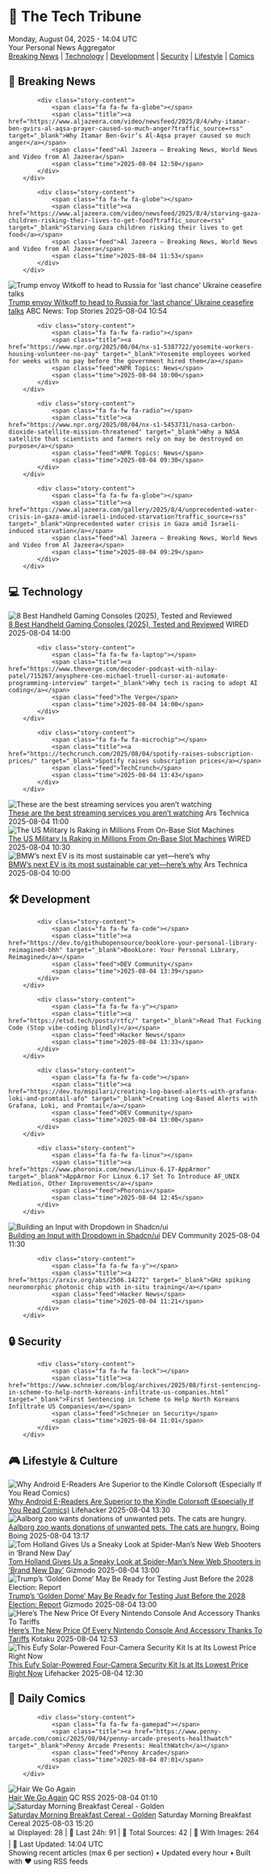 <!-- Processing 54 RSS feeds at 2025-08-04 14:04:10 UTC -->
<!-- Processing: XKCD -->
<!-- Processing: Saturday Morning Breakfast Cereal -->
<!-- Processing: Penny Arcade -->
<!-- Processing: Dilbert -->
<!-- Processing: Questionable Content -->
<!-- Processing: BBC Breaking News -->
<!-- Processing: CBC News -->
<!-- Error processing https://rss.cbc.ca/lineup/topstories.xml: The read operation timed out -->
<!-- Processing: Reuters Top News -->
<!-- Processing: Guardian World News -->
<!-- Processing: Sky News World -->
<!-- Processing: TechCrunch -->
<!-- Processing: The Verge -->
<!-- Processing: Ars Technica -->
<!-- Processing: O'Reilly Radar -->
<!-- Processing: WIRED -->
<!-- Processing: Hacker News -->
<!-- Processing: Dev.to -->
<!-- Processing: Phoronix Linux News -->
<!-- Processing: It's FOSS -->
<!-- Processing: DistroWatch -->
<!-- Processing: Ubuntu Blog -->
<!-- Processing: Martin Fowler -->
<!-- Processing: Lifehacker -->
<!-- Processing: Gizmodo -->
<!-- Processing: Boing Boing -->
<!-- Processing: Schneier on Security -->
<!-- Generated 9 new posts out of 26 feeds processed -->
<div class="newspaper-header">
    <h1 class="newspaper-title">📰 The Tech Tribune</h1>
    <div class="newspaper-date">Monday, August 04, 2025 - 14:04 UTC</div>
    <div class="newspaper-subtitle">Your Personal News Aggregator</div>
</div>

<div class="newspaper-nav">
    <a href="#breaking">Breaking News</a> |
    <a href="#tech">Technology</a> |
    <a href="#dev">Development</a> |
    <a href="#security">Security</a> |
    <a href="#lifestyle">Lifestyle</a> |
    <a href="#webcomics">Comics</a>
</div>

<div class="news-section breaking-news" id="breaking">
<h2 class="section-header">🚨 Breaking News</h2>
<div class="stories-container">
<div class="story">
            
            <div class="story-content">
                <span class="fa fa-fw fa-globe"></span>
                <span class="title"><a href="https://www.aljazeera.com/video/newsfeed/2025/8/4/why-itamar-ben-gvirs-al-aqsa-prayer-caused-so-much-anger?traffic_source=rss" target="_blank">Why Itamar Ben-Gvir’s Al-Aqsa prayer caused so much anger</a></span>
                <span class="feed">Al Jazeera – Breaking News, World News and Video from Al Jazeera</span>
                <span class="time">2025-08-04 12:50</span>
            </div>
        </div>
<div class="story">
            
            <div class="story-content">
                <span class="fa fa-fw fa-globe"></span>
                <span class="title"><a href="https://www.aljazeera.com/video/newsfeed/2025/8/4/starving-gaza-children-risking-their-lives-to-get-food?traffic_source=rss" target="_blank">Starving Gaza children risking their lives to get food</a></span>
                <span class="feed">Al Jazeera – Breaking News, World News and Video from Al Jazeera</span>
                <span class="time">2025-08-04 11:53</span>
            </div>
        </div>
<div class="story">
            <img src="https://s.abcnews.com/images/International/Ukraine-poster-DB-250804_1754299658008_hpMain_4x3t_384.jpg" alt="Trump envoy Witkoff to head to Russia for &#x27;last chance&#x27; Ukraine ceasefire talks" class="story-image" loading="lazy" onerror="this.style.display='none'">
            <div class="story-content">
                <span class="fa fa-fw fa-tv"></span>
                <span class="title"><a href="https://abcnews.go.com/International/trump-envoy-witkoff-head-russia-chance-ukraine-talks/story?id=124336363" target="_blank">Trump envoy Witkoff to head to Russia for &#x27;last chance&#x27; Ukraine ceasefire talks</a></span>
                <span class="feed">ABC News: Top Stories</span>
                <span class="time">2025-08-04 10:54</span>
            </div>
        </div>
<div class="story">
            
            <div class="story-content">
                <span class="fa fa-fw fa-radio"></span>
                <span class="title"><a href="https://www.npr.org/2025/08/04/nx-s1-5387722/yosemite-workers-housing-volunteer-no-pay" target="_blank">Yosemite employees worked for weeks with no pay before the government hired them</a></span>
                <span class="feed">NPR Topics: News</span>
                <span class="time">2025-08-04 10:00</span>
            </div>
        </div>
<div class="story">
            
            <div class="story-content">
                <span class="fa fa-fw fa-radio"></span>
                <span class="title"><a href="https://www.npr.org/2025/08/04/nx-s1-5453731/nasa-carbon-dioxide-satellite-mission-threatened" target="_blank">Why a NASA satellite that scientists and farmers rely on may be destroyed on purpose</a></span>
                <span class="feed">NPR Topics: News</span>
                <span class="time">2025-08-04 09:30</span>
            </div>
        </div>
<div class="story">
            
            <div class="story-content">
                <span class="fa fa-fw fa-globe"></span>
                <span class="title"><a href="https://www.aljazeera.com/gallery/2025/8/4/unprecedented-water-crisis-in-gaza-amid-israeli-induced-starvation?traffic_source=rss" target="_blank">Unprecedented water crisis in Gaza amid Israeli-induced starvation</a></span>
                <span class="feed">Al Jazeera – Breaking News, World News and Video from Al Jazeera</span>
                <span class="time">2025-08-04 09:29</span>
            </div>
        </div>
</div>
</div>
<div class="news-section tech-news" id="tech">
<h2 class="section-header">💻 Technology</h2>
<div class="stories-container">
<div class="story">
            <img src="https://media.wired.com/photos/688d9b1d3410039e4665694b/master/pass/The%20Best%20Handheld%20Game%20Consoles.png" alt="8 Best Handheld Gaming Consoles (2025), Tested and Reviewed" class="story-image" loading="lazy" onerror="this.style.display='none'">
            <div class="story-content">
                <span class="fa fa-fw fa-bolt"></span>
                <span class="title"><a href="https://www.wired.com/gallery/best-gaming-handhelds/" target="_blank">8 Best Handheld Gaming Consoles (2025), Tested and Reviewed</a></span>
                <span class="feed">WIRED</span>
                <span class="time">2025-08-04 14:00</span>
            </div>
        </div>
<div class="story">
            
            <div class="story-content">
                <span class="fa fa-fw fa-laptop"></span>
                <span class="title"><a href="https://www.theverge.com/decoder-podcast-with-nilay-patel/715267/anysphere-ceo-michael-truell-cursor-ai-automate-programming-interview" target="_blank">Why tech is racing to adopt AI coding</a></span>
                <span class="feed">The Verge</span>
                <span class="time">2025-08-04 14:00</span>
            </div>
        </div>
<div class="story">
            
            <div class="story-content">
                <span class="fa fa-fw fa-microchip"></span>
                <span class="title"><a href="https://techcrunch.com/2025/08/04/spotify-raises-subscription-prices/" target="_blank">Spotify raises subscription prices</a></span>
                <span class="feed">TechCrunch</span>
                <span class="time">2025-08-04 13:43</span>
            </div>
        </div>
<div class="story">
            <img src="https://cdn.arstechnica.net/wp-content/uploads/2025/07/dnUEwCHBLDoErxmP6cHuz5.jpg-500x500-1752160747.jpg" alt="These are the best streaming services you aren’t watching" class="story-image" loading="lazy" onerror="this.style.display='none'">
            <div class="story-content">
                <span class="fa fa-fw fa-cog"></span>
                <span class="title"><a href="https://arstechnica.com/gadgets/2025/08/these-are-the-best-streaming-services-you-arent-watching/" target="_blank">These are the best streaming services you aren’t watching</a></span>
                <span class="feed">Ars Technica</span>
                <span class="time">2025-08-04 11:00</span>
            </div>
        </div>
<div class="story">
            <img src="https://media.wired.com/photos/687fb82a545a70a0717c763a/master/pass/072125-military-slot-machines.jpg" alt="The US Military Is Raking in Millions From On-Base Slot Machines" class="story-image" loading="lazy" onerror="this.style.display='none'">
            <div class="story-content">
                <span class="fa fa-fw fa-bolt"></span>
                <span class="title"><a href="https://www.wired.com/story/us-military-on-base-slot-machines-gambling-addiction/" target="_blank">The US Military Is Raking in Millions From On-Base Slot Machines</a></span>
                <span class="feed">WIRED</span>
                <span class="time">2025-08-04 10:30</span>
            </div>
        </div>
<div class="story">
            <img src="https://cdn.arstechnica.net/wp-content/uploads/2025/08/P90592675_highRes_employees-assembling-500x500.jpg" alt="BMW’s next EV is its most sustainable car yet—here’s why" class="story-image" loading="lazy" onerror="this.style.display='none'">
            <div class="story-content">
                <span class="fa fa-fw fa-cog"></span>
                <span class="title"><a href="https://arstechnica.com/cars/2025/08/how-bmw-slashed-the-carbon-footprint-of-its-next-ev-the-2026-ix3/" target="_blank">BMW’s next EV is its most sustainable car yet—here’s why</a></span>
                <span class="feed">Ars Technica</span>
                <span class="time">2025-08-04 10:00</span>
            </div>
        </div>
</div>
</div>
<div class="news-section dev-news" id="dev">
<h2 class="section-header">🛠️ Development</h2>
<div class="stories-container">
<div class="story">
            
            <div class="story-content">
                <span class="fa fa-fw fa-code"></span>
                <span class="title"><a href="https://dev.to/githubopensource/booklore-your-personal-library-reimagined-bhh" target="_blank">BookLore: Your Personal Library, Reimagined</a></span>
                <span class="feed">DEV Community</span>
                <span class="time">2025-08-04 13:39</span>
            </div>
        </div>
<div class="story">
            
            <div class="story-content">
                <span class="fa fa-fw fa-y"></span>
                <span class="title"><a href="https://etsd.tech/posts/rtfc/" target="_blank">Read That Fucking Code (Stop vibe-coding blindly)</a></span>
                <span class="feed">Hacker News</span>
                <span class="time">2025-08-04 13:33</span>
            </div>
        </div>
<div class="story">
            
            <div class="story-content">
                <span class="fa fa-fw fa-code"></span>
                <span class="title"><a href="https://dev.to/mspilari/creating-log-based-alerts-with-grafana-loki-and-promtail-afo" target="_blank">Creating Log-Based Alerts with Grafana, Loki, and Promtail</a></span>
                <span class="feed">DEV Community</span>
                <span class="time">2025-08-04 13:00</span>
            </div>
        </div>
<div class="story">
            
            <div class="story-content">
                <span class="fa fa-fw fa-linux"></span>
                <span class="title"><a href="https://www.phoronix.com/news/Linux-6.17-AppArmor" target="_blank">AppArmor For Linux 6.17 Set To Introduce AF_UNIX Mediation, Other Improvements</a></span>
                <span class="feed">Phoronix</span>
                <span class="time">2025-08-04 12:45</span>
            </div>
        </div>
<div class="story">
            <img src="https://media2.dev.to/dynamic/image/width=800%2Cheight=%2Cfit=scale-down%2Cgravity=auto%2Cformat=auto/https%3A%2F%2Fdev-to-uploads.s3.amazonaws.com%2Fuploads%2Farticles%2Fz7r6nni8c5pvvn0nd86w.png" alt="Building an Input with Dropdown in Shadcn/ui" class="story-image" loading="lazy" onerror="this.style.display='none'">
            <div class="story-content">
                <span class="fa fa-fw fa-code"></span>
                <span class="title"><a href="https://dev.to/surajondev/building-an-input-with-dropdown-in-shadcnui-32jj" target="_blank">Building an Input with Dropdown in Shadcn/ui</a></span>
                <span class="feed">DEV Community</span>
                <span class="time">2025-08-04 11:30</span>
            </div>
        </div>
<div class="story">
            
            <div class="story-content">
                <span class="fa fa-fw fa-y"></span>
                <span class="title"><a href="https://arxiv.org/abs/2506.14272" target="_blank">GHz spiking neuromorphic photonic chip with in-situ training</a></span>
                <span class="feed">Hacker News</span>
                <span class="time">2025-08-04 11:21</span>
            </div>
        </div>
</div>
</div>
<div class="news-section security-news" id="security">
<h2 class="section-header">🔒 Security</h2>
<div class="stories-container">
<div class="story">
            
            <div class="story-content">
                <span class="fa fa-fw fa-lock"></span>
                <span class="title"><a href="https://www.schneier.com/blog/archives/2025/08/first-sentencing-in-scheme-to-help-north-koreans-infiltrate-us-companies.html" target="_blank">First Sentencing in Scheme to Help North Koreans Infiltrate US Companies</a></span>
                <span class="feed">Schneier on Security</span>
                <span class="time">2025-08-04 11:01</span>
            </div>
        </div>
</div>
</div>
<div class="news-section lifestyle-news" id="lifestyle">
<h2 class="section-header">🎮 Lifestyle & Culture</h2>
<div class="stories-container">
<div class="story">
            <img src="https://lifehacker.com/imagery/articles/01K1KR122YJMEV2HB9BY7NS0KR/hero-image.png" alt="Why Android E-Readers Are Superior to the Kindle Colorsoft (Especially If You Read Comics)" class="story-image" loading="lazy" onerror="this.style.display='none'">
            <div class="story-content">
                <span class="fa fa-fw fa-life-ring"></span>
                <span class="title"><a href="https://lifehacker.com/tech/android-e-readers-better-than-kindle-colorsoft?utm_medium=RSS" target="_blank">Why Android E-Readers Are Superior to the Kindle Colorsoft (Especially If You Read Comics)</a></span>
                <span class="feed">Lifehacker</span>
                <span class="time">2025-08-04 13:30</span>
            </div>
        </div>
<div class="story">
            <img src="https://i0.wp.com/boingboing.net/wp-content/uploads/2025/08/hest-til-foder-1920x900-min.jpg?fit=1216%2C570&amp;quality=60&amp;ssl=1" alt="Aalborg zoo wants donations of unwanted pets. The cats are hungry." class="story-image" loading="lazy" onerror="this.style.display='none'">
            <div class="story-content">
                <span class="fa fa-fw fa-arrow-right"></span>
                <span class="title"><a href="https://boingboing.net/2025/08/04/aalborg-zoo-wants-donations-of-unwanted-pets-the-cats-are-hungry.html" target="_blank">Aalborg zoo wants donations of unwanted pets. The cats are hungry.</a></span>
                <span class="feed">Boing Boing</span>
                <span class="time">2025-08-04 13:17</span>
            </div>
        </div>
<div class="story">
            <img src="https://gizmodo.com/app/uploads/2025/08/MS-0804-spider-man-brand-new-day.jpg" alt="Tom Holland Gives Us a Sneaky Look at Spider-Man’s New Web Shooters in ‘Brand New Day’" class="story-image" loading="lazy" onerror="this.style.display='none'">
            <div class="story-content">
                <span class="fa fa-fw fa-computer"></span>
                <span class="title"><a href="https://gizmodo.com/spider-man-brand-new-day-set-pictures-webshooters-2000638370" target="_blank">Tom Holland Gives Us a Sneaky Look at Spider-Man’s New Web Shooters in ‘Brand New Day’</a></span>
                <span class="feed">Gizmodo</span>
                <span class="time">2025-08-04 13:00</span>
            </div>
        </div>
<div class="story">
            <img src="https://gizmodo.com/app/uploads/2025/07/GettyImages-2224746401.jpg" alt="Trump’s ‘Golden Dome’ May Be Ready for Testing Just Before the 2028 Election: Report" class="story-image" loading="lazy" onerror="this.style.display='none'">
            <div class="story-content">
                <span class="fa fa-fw fa-computer"></span>
                <span class="title"><a href="https://gizmodo.com/trumps-golden-dome-may-be-ready-for-testing-just-before-the-2028-election-report-2000638175" target="_blank">Trump’s ‘Golden Dome’ May Be Ready for Testing Just Before the 2028 Election: Report</a></span>
                <span class="feed">Gizmodo</span>
                <span class="time">2025-08-04 13:00</span>
            </div>
        </div>
<div class="story">
            <img src="https://kotaku.com/app/uploads/2025/06/81c79847fc856c696737fd4565c0cb9b.jpg" alt="Here’s The New Price Of Every Nintendo Console And Accessory Thanks To Tariffs" class="story-image" loading="lazy" onerror="this.style.display='none'">
            <div class="story-content">
                <span class="fa fa-fw fa-gamepad"></span>
                <span class="title"><a href="https://kotaku.com/nintendo-switch-2-prices-pro-controllers-tariffs-amiibo-2000614471" target="_blank">Here’s The New Price Of Every Nintendo Console And Accessory Thanks To Tariffs</a></span>
                <span class="feed">Kotaku</span>
                <span class="time">2025-08-04 12:53</span>
            </div>
        </div>
<div class="story">
            <img src="https://lifehacker.com/imagery/articles/01K1SQ65D19RWS2A4J8MPE7TQM/hero-image.png" alt="This Eufy Solar-Powered Four-Camera Security Kit Is at Its Lowest Price Right Now" class="story-image" loading="lazy" onerror="this.style.display='none'">
            <div class="story-content">
                <span class="fa fa-fw fa-life-ring"></span>
                <span class="title"><a href="https://lifehacker.com/tech/eufy-security-solo-cam-e30-deal?utm_medium=RSS" target="_blank">This Eufy Solar-Powered Four-Camera Security Kit Is at Its Lowest Price Right Now</a></span>
                <span class="feed">Lifehacker</span>
                <span class="time">2025-08-04 12:30</span>
            </div>
        </div>
</div>
</div>
<div class="news-section webcomics-section" id="webcomics">
<h2 class="section-header">🎨 Daily Comics</h2>
<div class="stories-container">
<div class="story">
            
            <div class="story-content">
                <span class="fa fa-fw fa-gamepad"></span>
                <span class="title"><a href="https://www.penny-arcade.com/comic/2025/08/04/penny-arcade-presents-healthwatch" target="_blank">Penny Arcade Presents: HealthWatch</a></span>
                <span class="feed">Penny Arcade</span>
                <span class="time">2025-08-04 07:01</span>
            </div>
        </div>
<div class="story">
            <img src="http://www.questionablecontent.net/comics/5627.png" alt="Hair We Go Again" class="story-image" loading="lazy" onerror="this.style.display='none'">
            <div class="story-content">
                <span class="fa fa-fw fa-music"></span>
                <span class="title"><a href="http://questionablecontent.net/view.php?comic=5627" target="_blank">Hair We Go Again</a></span>
                <span class="feed">QC RSS</span>
                <span class="time">2025-08-04 01:10</span>
            </div>
        </div>
<div class="story">
            <img src="https://www.smbc-comics.com/comics/1753766613-20250803.png" alt="Saturday Morning Breakfast Cereal - Golden" class="story-image" loading="lazy" onerror="this.style.display='none'">
            <div class="story-content">
                <span class="fa fa-fw fa-smile"></span>
                <span class="title"><a href="https://www.smbc-comics.com/comic/golden-3" target="_blank">Saturday Morning Breakfast Cereal - Golden</a></span>
                <span class="feed">Saturday Morning Breakfast Cereal</span>
                <span class="time">2025-08-03 15:20</span>
            </div>
        </div>
</div>
</div>

<div class="newspaper-footer">
    <div class="stats">
        📊 Displayed: 28 | 📅 Last 24h: 91 | 📡 Total Sources: 42 | 📸 With Images: 264 |
        🔄 Last Updated: 14:04 UTC
    </div>
    <div class="footer-note">
        Showing recent articles (max 6 per section) • Updated every hour • Built with ❤️ using RSS feeds
    </div>
</div>

